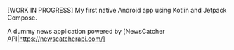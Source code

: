 [WORK IN PROGRESS]
My first native Android app using Kotlin and Jetpack Compose.

A dummy news application powered by [NewsCatcher API|https://newscatcherapi.com/]